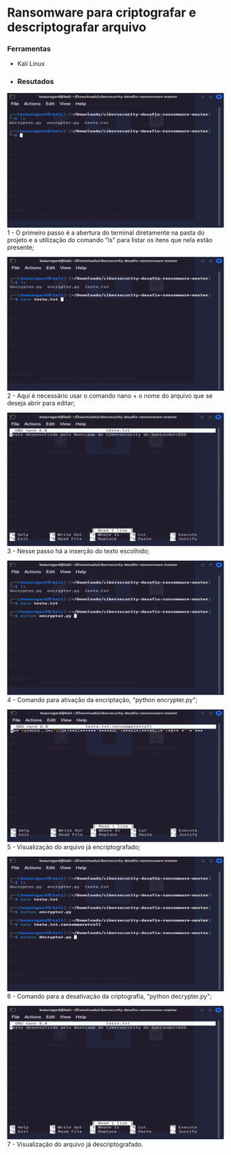 # Ransomware para criptografar e descriptografar arquivo

### Ferramentas
- Kali Linux

- ### Resutados

![Texto alternativo](https://github.com/kah13/cibersecurity-desafio-ransomware/blob/master/1.png)
1 - O primeiro passo é a abertura do terminal diretamente na pasta do projeto e a utilização do comando "ls" para listar os itens que nela estão presente;

![Texto alternativo](https://github.com/kah13/cibersecurity-desafio-ransomware/blob/master/2.png)
2 - Aqui é necessário usar o comando nano + o nome do arquivo que se deseja abrir para editar;

![Texto alternativo](https://github.com/kah13/cibersecurity-desafio-ransomware/blob/master/3.png)
3 - Nesse passo há a inserção do texto escolhido;

![Texto alternativo](https://github.com/kah13/cibersecurity-desafio-ransomware/blob/master/4.png)
4 - Comando para ativação da encriptação, "python encrypter.py";

![Texto alternativo](https://github.com/kah13/cibersecurity-desafio-ransomware/blob/master/5.png)
5 - Visualização do arquivo já encriptografado;

![Texto alternativo](https://github.com/kah13/cibersecurity-desafio-ransomware/blob/master/6.png)
6 - Comando para a desativação da criptografia, "python decrypter.py";

![Texto alternativo](https://github.com/kah13/cibersecurity-desafio-ransomware/blob/master/7.png)
7 - Visualização do arquivo já descriptografado.
